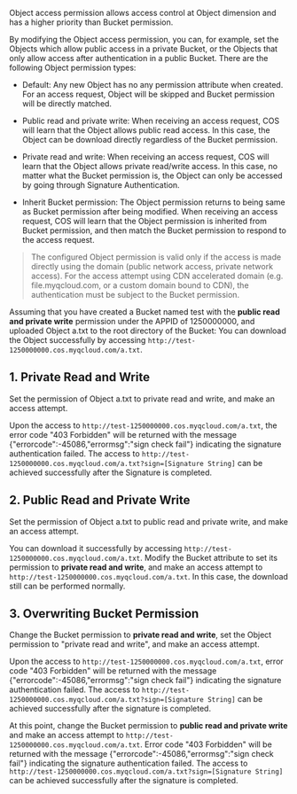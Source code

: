 Object access permission allows access control at Object dimension and has a higher priority than Bucket permission.

By modifying the Object access permission, you can, for example, set the Objects which allow public access in a private Bucket, or the Objects that only allow access after authentication in a public Bucket. There are the following Object permission types:

- Default: Any new Object has no any permission attribute when created. For an access request, Object will be skipped and Bucket permission will be directly matched.

- Public read and private write: When receiving an access request, COS will learn that the Object allows public read access. In this case, the Object can be download directly regardless of the Bucket permission.

- Private read and write: When receiving an access request, COS will learn that the Object allows private read/write access. In this case, no matter what the Bucket permission is, the Object can only be accessed by going through Signature Authentication.

- Inherit Bucket permission: The Object permission returns to being same as Bucket permission after being modified. When receiving an access request, COS will learn that the Object permission is inherited from Bucket permission, and then match the Bucket permission to respond to the access request.

> The configured Object permission is valid only if the access is made directly using the domain (public network access, private network access). For the access attempt using CDN accelerated domain (e.g. file.myqcloud.com, or a custom domain bound to CDN), the authentication must be subject to the Bucket permission.

Assuming that you have created a Bucket named test with the **public read and private write** permission under the APPID of 1250000000, and uploaded Object a.txt to the root directory of the Bucket: You can download the Object successfully by accessing `http://test-1250000000.cos.myqcloud.com/a.txt`.

## 1. Private Read and Write

Set the permission of Object a.txt to private read and write, and make an access attempt.

Upon the access to `http://test-1250000000.cos.myqcloud.com/a.txt`, the error code "403 Forbidden" will be returned with the message {"errorcode":-45086,"errormsg":"sign check fail"} indicating the signature authentication failed. The access to `http://test-1250000000.cos.myqcloud.com/a.txt?sign=[Signature String]` can be achieved successfully after the Signature is completed.

## 2. Public Read and Private Write

Set the permission of Object a.txt to public read and private write, and make an access attempt.

You can download it successfully by accessing `http://test-1250000000.cos.myqcloud.com/a.txt`. Modify the Bucket attribute to set its permission to **private read and write**, and make an access attempt to `http://test-1250000000.cos.myqcloud.com/a.txt`. In this case, the download still can be performed normally.

## 3. Overwriting Bucket Permission

Change the Bucket permission to **private read and write**, set the Object permission to "private read and write", and make an access attempt.

Upon the access to `http://test-1250000000.cos.myqcloud.com/a.txt`, error code "403 Forbidden" will be returned with the message {"errorcode":-45086,"errormsg":"sign check fail"} indicating the signature authentication failed. The access to `http://test-1250000000.cos.myqcloud.com/a.txt?sign=[Signature String]` can be achieved successfully after the signature is completed.

At this point, change the Bucket permission to **public read and private write** and make an access attempt to `http://test-1250000000.cos.myqcloud.com/a.txt`. Error code "403 Forbidden" will be returned with the message {"errorcode":-45086,"errormsg":"sign check fail"} indicating the signature authentication failed. The access to `http://test-1250000000.cos.myqcloud.com/a.txt?sign=[Signature String]` can be achieved successfully after the signature is completed.


